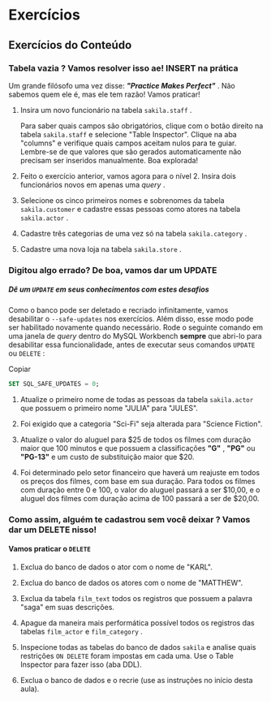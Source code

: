 # Exercícios

## Exercícios do Conteúdo

### Tabela vazia ? Vamos resolver isso ae! INSERT na prática


Um grande filósofo uma vez disse:  **_"Practice Makes Perfect"_** . Não sabemos quem ele é, mas ele tem razão! Vamos praticar!

1.  Insira um novo funcionário na tabela  `sakila.staff`  .
    
    Para saber quais campos são obrigatórios, clique com o botão direito na tabela  `sakila.staff`  e selecione "Table Inspector". Clique na aba "columns" e verifique quais campos aceitam nulos para te guiar. Lembre-se de que valores que são gerados automaticamente não precisam ser inseridos manualmente. Boa explorada!
    
2.  Feito o exercício anterior, vamos agora para o nível 2. Insira dois funcionários novos em apenas uma  _query_ .
    
3.  Selecione os cinco primeiros nomes e sobrenomes da tabela  `sakila.customer`  e cadastre essas pessoas como atores na tabela  `sakila.actor`  .
    
4.  Cadastre três categorias de uma vez só na tabela  `sakila.category`  .
    
5.  Cadastre uma nova loja na tabela  `sakila.store`  .

### Digitou algo errado? De boa, vamos dar um UPDATE


##### Dê um  `UPDATE`  em seus conhecimentos com estes desafios

Como o banco pode ser deletado e recriado infinitamente, vamos desabilitar o  `--safe-updates`  nos exercícios. Além disso, esse modo pode ser habilitado novamente quando necessário. Rode o seguinte comando em uma janela de  _query_ dentro do MySQL Workbench  **sempre** que abri-lo para desabilitar essa funcionalidade, antes de executar seus comandos  `UPDATE`  ou  `DELETE`  :

Copiar

```sql
SET SQL_SAFE_UPDATES = 0;
```

1.  Atualize o primeiro nome de todas as pessoas da tabela  `sakila.actor`  que possuem o primeiro nome "JULIA" para "JULES".
    
2.  Foi exigido que a categoria "Sci-Fi" seja alterada para "Science Fiction".
    
3.  Atualize o valor do aluguel para $25 de todos os filmes com duração maior que 100 minutos e que possuem a classificações  **"G"** ,  **"PG"** ou  **"PG-13"** e um custo de substituição maior que $20.
    
4.  Foi determinado pelo setor financeiro que haverá um reajuste em todos os preços dos filmes, com base em sua duração. Para todos os filmes com duração entre 0 e 100, o valor do aluguel passará a ser $10,00, e o aluguel dos filmes com duração acima de 100 passará a ser de $20,00.

### Como assim, alguém te cadastrou sem você deixar ? Vamos dar um DELETE nisso!

#### Vamos praticar o  `DELETE`

1.  Exclua do banco de dados o ator com o nome de "KARL".
    
2.  Exclua do banco de dados os atores com o nome de "MATTHEW".
    
3.  Exclua da tabela  `film_text`  todos os registros que possuem a palavra "saga" em suas descrições.
    
4.  Apague da maneira mais performática possível todos os registros das tabelas  `film_actor`  e  `film_category`  .
    
5.  Inspecione todas as tabelas do banco de dados  `sakila`  e analise quais restrições  `ON DELETE`  foram impostas em cada uma. Use o Table Inspector para fazer isso (aba DDL).
    
6.  Exclua o banco de dados e o recrie (use as instruções no início desta aula).
